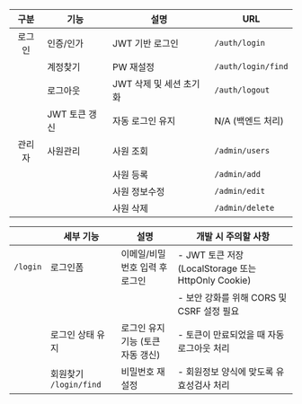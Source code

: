 | 구분       | 기능        | 설명                    | URL                  |
|:---:|------------------|-----------------------|----------------------|
| 로그인 |    인증/인가   | JWT 기반 로그인         | `/auth/login`        |
|               | 계정찾기    | PW 재설정               | `/auth/login/find`   |
|               | 로그아웃    | JWT 삭제 및 세션 초기화  | `/auth/logout`       |
|               | JWT 토큰 갱신 | 자동 로그인 유지        |N/A (백엔드 처리)  |
| 관리자        | 사원관리   | 사원 조회               | `/admin/users`       |
|               |             | 사원 등록               | `/admin/add`         |
|               |             | 사원 정보수정           | `/admin/edit`        |
|               |             | 사원 삭제               | `/admin/delete`      |

|        | 세부 기능       | 설명                          | 개발 시 주의할 사항                                      |
|--------|-----------------|-----------------------------|------------------------------------------------------|
| `/login` | 로그인폼        | 이메일/비밀번호 입력 후 로그인 | - JWT 토큰 저장 (LocalStorage 또는 HttpOnly Cookie)    |
|        |                 |                             | - 보안 강화를 위해 CORS 및 CSRF 설정 필요              |
|        | 로그인 상태 유지 | 로그인 유지 기능 (토큰 자동 갱신) | - 토큰이 만료되었을 때 자동 로그아웃 처리               |
|        | 회원찾기 `/login/find`       | 비밀번호 재설정                | - 회원정보 양식에 맞도록 유효성검사 처리                  |


